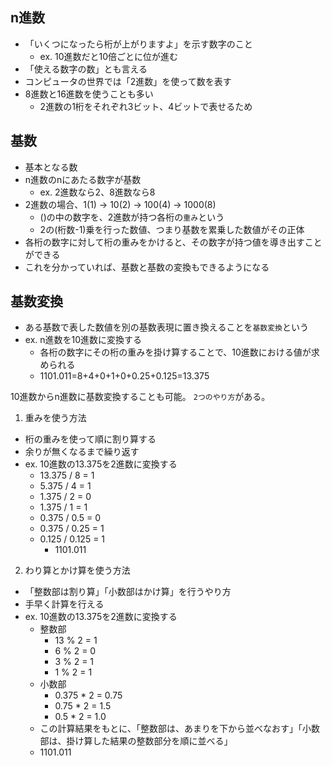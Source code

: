## n進数

- 「いくつになったら桁が上がりますよ」を示す数字のこと
    - ex. 10進数だと10倍ごとに位が進む
- 「使える数字の数」とも言える
- コンピュータの世界では「2進数」を使って数を表す
- 8進数と16進数を使うことも多い
    - 2進数の1桁をそれぞれ3ビット、4ビットで表せるため

## 基数

- 基本となる数
- n進数のnにあたる数字が基数
    - ex. 2進数なら2、8進数なら8
- 2進数の場合、1(1) -> 10(2) -> 100(4) -> 1000(8)
    - ()の中の数字を、2進数が持つ各桁の`重み`という
    - 2の(桁数-1)乗を行った数値、つまり基数を累乗した数値がその正体
- 各桁の数字に対して桁の重みをかけると、その数字が持つ値を導き出すことができる
- これを分かっていれば、基数と基数の変換もできるようになる

## 基数変換

- ある基数で表した数値を別の基数表現に置き換えることを`基数変換`という
- ex. n進数を10進数に変換する
    - 各桁の数字にその桁の重みを掛け算することで、10進数における値が求められる
    - 1101.011=8+4+0+1+0+0.25+0.125=13.375

10進数からn進数に基数変換することも可能。
`2つのやり方`がある。

1. 重みを使う方法
- 桁の重みを使って順に割り算する
- 余りが無くなるまで繰り返す
- ex. 10進数の13.375を2進数に変換する
    - 13.375 / 8 = 1
    - 5.375 / 4 = 1
    - 1.375 / 2 = 0
    - 1.375 / 1 = 1
    - 0.375 / 0.5 = 0
    - 0.375 / 0.25 = 1
    - 0.125 / 0.125 = 1
        - 1101.011
2. わり算とかけ算を使う方法
- 「整数部は割り算」「小数部はかけ算」を行うやり方
- 手早く計算を行える
- ex. 10進数の13.375を2進数に変換する
    - 整数部
        - 13 % 2 = 1
        - 6 % 2  = 0
        - 3 % 2  = 1
        - 1 % 2  = 1
    - 小数部
        - 0.375 * 2 = 0.75
        - 0.75 * 2  = 1.5
        - 0.5 * 2   = 1.0
    - この計算結果をもとに、「整数部は、あまりを下から並べなおす」「小数部は、掛け算した結果の整数部分を順に並べる」
    - 1101.011
